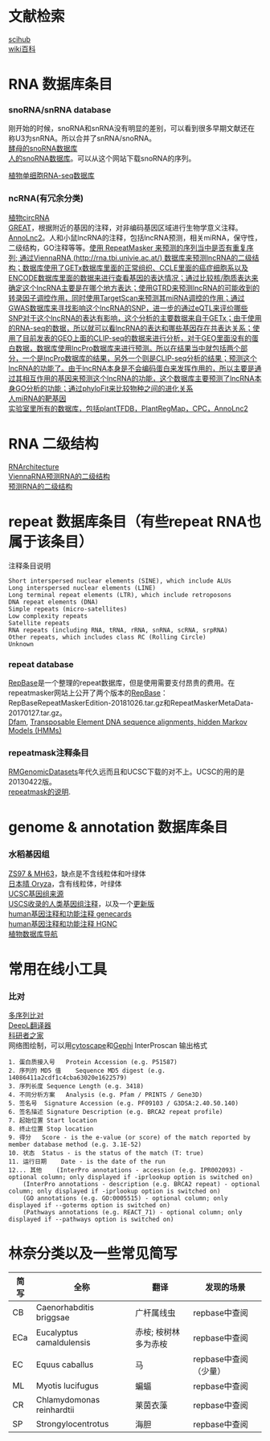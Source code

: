 # 文献检索
[scihub](https://www.scihub.net.cn/)<br/>
[wiki百科](https://zh.wikipedia.org/wiki/Wikipedia:%E9%A6%96%E9%A1%B5)<br/>

# RNA 数据库条目
### snoRNA/snRNA database
刚开始的时候，snoRNA和snRNA没有明显的差别，可以看到很多早期文献还在称U3为snRNA。所以合并了snRNA/snoRNA。<br/>
[酵母的snoRNA数据库](https://people.biochem.umass.edu/fournierlab/snornadb/mastertable.php)<br/>
[人的snoRNA数据库](https://www-snorna.biotoul.fr/getseq.php)。可以从这个网站下载snoRNA的序列。<br/>

[植物单细胞RNA-seq数据库](http://ibi.zju.edu.cn/plantscrnadb/index.php)<br/>

### ncRNA(有冗余分类)
[植物circRNA](http://ibi.zju.edu.cn/index.html/sever.html)<br/>
[GREAT](http://great.stanford.edu/public/html/)，根据附近的基因的注释，对非编码基因区域进行生物学意义注释。<br/>
[AnnoLnc2](http://annolnc.gao-lab.org/index.php)。人和小鼠lncRNA的注释，包括lncRNA预测，相关miRNA，保守性，二级结构，GO注释等等。[使用 RepeatMasker 来预测的序列当中是否有重复序列; 通过ViennaRNA (http://rna.tbi.univie.ac.at/) 数据库来预测lncRNA的二级结构；数据库使用了GETx数据库里面的正常组织、CCLE里面的癌症细胞系以及ENCODE数据库里面的数据来进行查看基因的表达情况；通过比较核/胞质表达来确定这个lncRNA主要是在哪个地方表达；使用GTRD来预测lncRNA的可能收到的转录因子调控作用，同时使用TargetScan来预测其miRNA调控的作用；通过GWAS数据库来寻找影响这个lncRNA的SNP，进一步的通过eQTL来评价哪些SNP对于这个lncRNA的表达有影响，这个分析的主要数据来自于GETx；由于使用的RNA-seq的数据，所以就可以看lncRNA的表达和哪些基因存在共表达关系；使用了目前发表的GEO上面的CLIP-seq的数据来进行分析，对于GEO里面没有的蛋白数据，数据库使用lncPro数据库来进行预测。所以在结果当中就包括两个部分，一个是lncPro数据库的结果，另外一个则是CLIP-seq分析的结果；预测这个lncRNA的功能了。由于lncRNA本身是不会编码蛋白来发挥作用的，所以主要是通过其相互作用的基因来预测这个lncRNA的功能，这个数据库主要预测了lncRNA本身GO分析的功能；通过phyloFit来比较物种之间的进化关系](https://www.sci666.com.cn/66870.html)<br/>
[人miRNA的靶基因](http://www.targetscan.org/vert_80/)<br/>
[实验室里所有的数据库，包括plantTFDB，PlantRegMap，CPC，AnnoLnc2](http://plantregmap.cbi.pku.edu.cn/)<br/>

# RNA 二级结构
[RNArchitecture](http://genesilico.pl/RNArchitecture/family/MIR807/secondarystructure)<br/>
[ViennaRNA预测RNA的二级结构](https://www.tbi.univie.ac.at/RNA/)<br/>
[预测RNA的二级结构](http://rna.tbi.univie.ac.at/)<br/>

# repeat 数据库条目（有些repeat RNA也属于该条目）
注释条目说明
```
Short interspersed nuclear elements (SINE), which include ALUs
Long interspersed nuclear elements (LINE)
Long terminal repeat elements (LTR), which include retroposons
DNA repeat elements (DNA)
Simple repeats (micro-satellites)
Low complexity repeats
Satellite repeats
RNA repeats (including RNA, tRNA, rRNA, snRNA, scRNA, srpRNA)
Other repeats, which includes class RC (Rolling Circle)
Unknown
```
### repeat database
[RepBase](https://www.girinst.org/server/RepBase/)是一个整理的repeat数据库，但是使用需要支付昂贵的费用。在repeatmasker网站上公开了两个版本的[RepBase](http://repeatmasker.org/libraries/)：RepBaseRepeatMaskerEdition-20181026.tar.gz和RepeatMaskerMetaData-20170127.tar.gz。<br/>
[Dfam](https://www.dfam.org/home), [Transposable Element DNA sequence alignments, hidden Markov Models (HMMs)](https://www.dfam.org/releases/Dfam_3.5/annotations/hg38/)<br/>
### repeatmask注释条目
[RMGenomicDatasets](http://www.repeatmasker.org/genomicDatasets/RMGenomicDatasets.html)年代久远而且和UCSC下载的对不上。UCSC的用的是20130422版。<br/>
[repeatmask的说明](http://www.repeatmasker.org/faq.html).<br/>

# genome & annotation 数据库条目
### 水稻基因组
[ZS97 & MH63](https://rice.hzau.edu.cn/cgi-bin/rice_rs3/download_ext)，缺点是不含线粒体和叶绿体<br/>
[日本晴 Oryza](https://rapdb.dna.affrc.go.jp/download/irgsp1.html)，含有线粒体，叶绿体<br/>
[UCSC基因组来源](http://genome.ucsc.edu/goldenPath/credits.html)<br/>
[USCS收录的人类基因组注释](http://hgdownload.soe.ucsc.edu/goldenPath/hg38/)，以及一个[更新版](http://hgdownload.soe.ucsc.edu/goldenPath/archive/hg38/)<br/>
[human基因注释和功能注释 genecards](https://www.genecards.org/)<br/>
[human基因注释和功能注释 HGNC](https://www.genenames.org/)<br/>
[植物数据库导航](https://mp.weixin.qq.com/s?__biz=MzA5OTI1MzM4Mw==&mid=2247485282&idx=1&sn=8c14fa485455a32bea5e2a269ceedcb8&chksm=90846a8aa7f3e39cf9a23dc4c8ea62ef696a1dce6f2d4648d316b7c3ed0c7aef55c788f17006&mpshare=1&scene=1&srcid=1217ogKVlbYaJWeV5ukQtEoH&sharer_sharetime=1608189858165&sharer_shareid=e80cfb57b06d9707ef6ec23eb958dc90&key=48ac2953e3e884862a8ced436c4c1dbb6998cdb350c32cd5451da0a0998d5a2ee85b1e296bf8b337fa422b1c689694c7177a7e02c63a8bb27e145b7f38a057f19b17c98eb50ce4ba5877c19358ea0b7efb9d7d86c679562faf47652a62bfcb90f81d20c1a0f34e7dea4a38da8557a715b3318c527677ccf0a6005d5b80886be2&ascene=1&uin=MjE5OTExMDU3Ng%3D%3D&devicetype=Windows+10+x64&version=6300002f&lang=zh_CN&exportkey=AUzUCLzZ8FPBQMQV%2Bz3T1Dw%3D&pass_ticket=epI%2Bxd1QO5YvutZSIErkHCb9QjcGayq3GbcmlXIAGa2ek8%2BUZn8qrIlkHP6fLfjW&wx_header=0)<br/>

# 常用在线小工具
### 比对
[多序列比对](https://www.novopro.cn/tools/muscle.html)<br/>
[DeepL翻译器](https://www.deepl.com/translator)<br/>
[科研者之家](https://www.home-for-researchers.com/static/index.html#/)<br/>
网络图绘制，可以用[cytoscape](https://cytoscape.org/)和[Gephi](https://gephi.org/)
InterProscan 输出格式
```
1. 蛋白质接入号	Protein Accession (e.g. P51587)
2. 序列的 MD5 值	Sequence MD5 digest (e.g. 14086411a2cdf1c4cba63020e1622579)
3. 序列长度	Sequence Length (e.g. 3418)
4. 不同分析方案	Analysis (e.g. Pfam / PRINTS / Gene3D)
5. 签名号	Signature Accession (e.g. PF09103 / G3DSA:2.40.50.140)
6. 签名描述	Signature Description (e.g. BRCA2 repeat profile)
7. 起始位置	Start location
8. 终止位置	Stop location
9. 得分	Score - is the e-value (or score) of the match reported by member database method (e.g. 3.1E-52)
10. 状态	Status - is the status of the match (T: true)
11. 运行日期	Date - is the date of the run
12... 其他 	(InterPro annotations - accession (e.g. IPR002093) - optional column; only displayed if -iprlookup option is switched on)
	(InterPro annotations - description (e.g. BRCA2 repeat) - optional column; only displayed if -iprlookup option is switched on)
	(GO annotations (e.g. GO:0005515) - optional column; only displayed if --goterms option is switched on)
	(Pathways annotations (e.g. REACT_71) - optional column; only displayed if --pathways option is switched on)
```
# 林奈分类以及一些常见简写

简写 | 全称 | 翻译 | 发现的场景
----|----|----|----
CB  | Caenorhabditis briggsae | 广杆属线虫 | repbase中查阅
ECa | Eucalyptus camaldulensis| 赤桉; 桉树林多为赤桉 | repbase中查阅
EC  | Equus caballus | 马 | repbase中查阅（少量）
ML  | Myotis lucifugus|蝙蝠|repbase中查阅
CR  | Chlamydomonas reinhardtii | 莱茵衣藻 | repbase中查阅
SP  | Strongylocentrotus | 海胆 | repbase中查阅